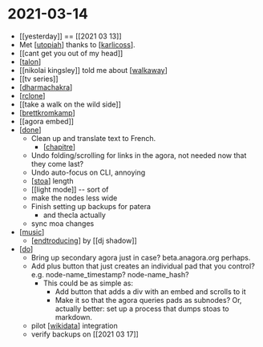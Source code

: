 # 2021-03-14

- [[yesterday]] == [[2021 03 13]]
- Met [[utopiah]] thanks to [[karlicoss]].
- [[cant get you out of my head]]
- [[talon]]
- [[nikolai kingsley]] told me about [[walkaway]]
- [[tv series]]
- [[dharmachakra]]
- [[rclone]]
- [[take a walk on the wild side]]
- [[brettkromkamp]]
- [[agora embed]]
- [[done]]
  - Clean up and translate text to French.
    - [[chapitre]]
  - Undo folding/scrolling for links in the agora, not needed now that they come last?
  - Undo auto-focus on CLI, annoying
  - [[stoa]] length
  - [[light mode]] -- sort of
  - make the nodes less wide
  - Finish setting up backups for patera
    - and thecla actually
  - sync moa changes
- [[music]]
  - [[endtroducing]] by [[dj shadow]]
- [[do]]
  - Bring up secondary agora just in case? beta.anagora.org perhaps.
  - Add plus button that just creates an individual pad that you control? e.g. node-name_timestamp? node-name_hash?
    - This could be as simple as:
      - Add button that adds a div with an embed and scrolls to it
      - Make it so that the agora queries pads as subnodes? Or, actually better: set up a process that dumps stoas to markdown.
  - pilot [[wikidata]] integration
  - verify backups on [[2021 03 17]]

[//begin]: # "Autogenerated link references for markdown compatibility"
[utopiah]: ../utopiah "utopiah"
[karlicoss]: ../karlicoss "Karlicoss"
[talon]: ../talon "talon"
[walkaway]: ../walkaway "walkaway"
[dharmachakra]: ../dharmachakra "dharmachakra"
[rclone]: ../rclone "rclone"
[brettkromkamp]: ../brettkromkamp "brettkromkamp"
[done]: ../done "DONE"
[chapitre]: ../chapitre "chapitre"
[stoa]: ../stoa "Stoa"
[music]: ../music "Music"
[endtroducing]: ../endtroducing "endtroducing"
[do]: ../do "Do"
[wikidata]: ../wikidata "Wikidata"
[//end]: # "Autogenerated link references"